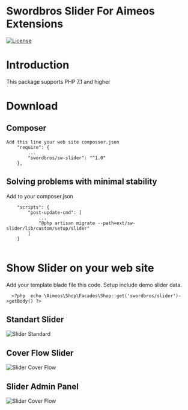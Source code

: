 # Swordbros Slider For Aimeos Extensions
[![License](https://poser.pugx.org/swordbros/omnipay-sberbank/license)](//packagist.org/packages/swordbros/omnipay-sberbank)
# Introduction

This package supports PHP 7.1 and higher 

# Download

## Composer 

```
Add this line your web site composser.json 
    "require": {
        ...
        "swordbros/sw-slider": "^1.0"
    },
```

## Solving problems with minimal stability

Add to your composer.json

```
    "scripts": {
        "post-update-cmd": [
            ...
            "@php artisan migrate --path=ext/sw-slider/lib/custom/setup/slider"
        ]
    }


```
# Show Slider on your web site
Add your template blade file this code. Setup include demo slider data.
```
  <?php  echo \Aimeos\Shop\Facades\Shop::get('swordbros/slider')->getBody() ?>
```
## Standart Slider
![Slider Standard](https://tulparstudyo.net/images/slider-standart.png)
## Cover Flow Slider
![Slider Cover Flow](https://tulparstudyo.net/images/slider-cover-flow.png)
## Slider Admin Panel
![Slider Cover Flow](https://tulparstudyo.net/images/slider-admin-panel.png)
